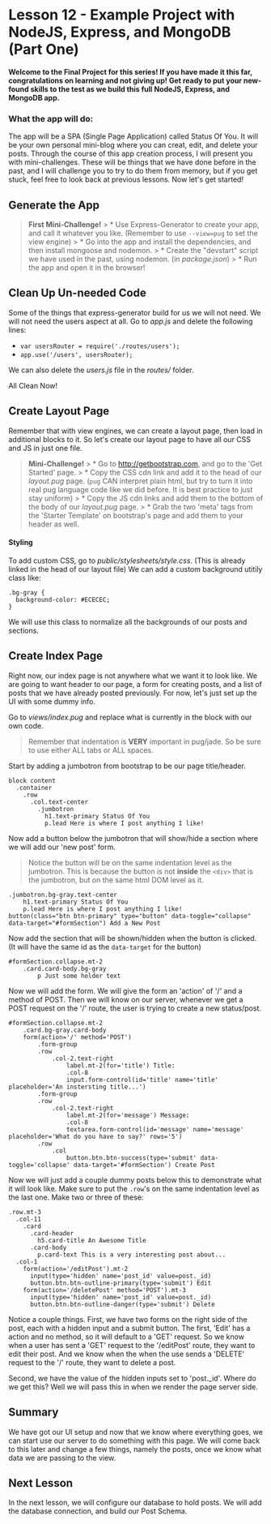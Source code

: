 # Lesson 12 - Example Project with NodeJS, Express, and MongoDB (Part One)

**Welcome to the Final Project for this series! If you have made it this far, congratulations on learning and not giving up! Get ready to put your new-found skills to the test as we build this full NodeJS, Express, and MongoDB app.**

### What the app will do:

The app will be a SPA (Single Page Application) called Status Of You. It will be your own personal mini-blog where you can creat, edit, and delete your posts. Through the course of this app creation process, I will present you with mini-challenges. These will be things that we have done before in the past, and I will challenge you to try to do them from memory, but if you get stuck, feel free to look back at previous lessons. Now let's get started!

## Generate the App


> **First Mini-Challenge!**
    > * Use Express-Generator to create your app, and call it whatever you like. (Remember to use `--view=pug` to set the view engine)
    > * Go into the app and install the dependencies, and then install mongoose and nodemon.
    > * Create the "devstart" script we have used in the past, using nodemon. (in *package.json*)
    > * Run the app and open it in the browser!

## Clean Up Un-needed Code

Some of the things that express-generator build for us we will not need. We will not need the users aspect at all. Go to *app.js* and delete the following lines:
* `var usersRouter = require('./routes/users');`
* `app.use('/users', usersRouter);`

We can also delete the *users.js* file in the *routes/* folder.

All Clean Now!

## Create Layout Page

Remember that with view engines, we can create a layout page, then load in additional blocks to it. So let's create our layout page to have all our CSS and JS in just one file. 

> **Mini-Challenge!**
    > * Go to http://getbootstrap.com, and go to the 'Get Started' page.
    > * Copy the CSS cdn link and add it to the head of our *layout.pug* page. (`pug` CAN interpret plain html, but try to turn it into real pug language code like we did before. It is best practice to just stay uniform)
    > * Copy the JS cdn links and add them to the bottom of the body of our *layout.pug* page.
    > * Grab the two 'meta' tags from the 'Starter Template' on bootstrap's page and add them to your header as well.

#### Styling

To add custom CSS, go to *public/stylesheets/style.css*. (This is already linked in the head of our layout file) We can add a custom background utitily class like: 
```
.bg-gray {
  background-color: #ECECEC;
}
```

We will use this class to normalize all the backgrounds of our posts and sections.

## Create Index Page

Right now, our index page is not anywhere what we want it to look like. We are going to want header to our page, a form for creating posts, and a list of posts that we have already posted previously. For now, let's just set up the UI with some dummy info.

Go to *views/index.pug* and replace what is currently in the block with our own code. 

> Remember that indentation is **VERY** important in pug/jade. So be sure to use either ALL tabs or ALL spaces. 

Start by adding a jumbotron from bootstrap to be our page title/header.
```
block content
  .container
    .row
      .col.text-center
        .jumbotron
          h1.text-primary Status Of You
          p.lead Here is where I post anything I like!
```

Now add a button below the jumbotron that will show/hide a section where we will add our 'new post' form.

> Notice the button will be on the same indentation level as the jumbotron. This is because the button is not **inside** the `<div>` that is the jumbotron, but on the same html DOM level as it.
```
.jumbotron.bg-gray.text-center
    h1.text-primary Status Of You
    p.lead Here is where I post anything I like!
button(class="btn btn-primary" type="button" data-toggle="collapse" data-target="#formSection") Add a New Post
```

Now add the section that will be shown/hidden when the button is clicked. (It will have the same id as the `data-target` for the button)
```
#formSection.collapse.mt-2
    .card.card-body.bg-gray
        p Just some holder text   
```

Now we will add the form. We will give the form an 'action' of '/' and a method of POST. Then we will know on our server, whenever we get a POST request on the '/' route, the user is trying to create a new status/post.
```
#formSection.collapse.mt-2
    .card.bg-gray.card-body
    form(action='/' method='POST')
        .form-group
        .row
            .col-2.text-right
                label.mt-2(for='title') Title:
                .col-8 
                input.form-control(id='title' name='title' placeholder='An instersting title...')
        .form-group
        .row
            .col-2.text-right
                label.mt-2(for='message') Message:
                .col-8 
                textarea.form-control(id='message' name='message' placeholder='What do you have to say?' rows='5')
        .row
            .col
                button.btn.btn-success(type='submit' data-toggle='collapse' data-target='#formSection') Create Post
```

Now we will just add a couple dummy posts below this to demonstrate what it will look like. Make sure to put the `.row`'s on the same indentation level as the last one. Make two or three of these: 
```
.row.mt-3
  .col-11
    .card
      .card-header
        h5.card-title An Awesome Title
      .card-body
        p.card-text This is a very interesting post about...
  .col-1
    form(action='/editPost').mt-2
      input(type='hidden' name='post_id' value=post._id)
      button.btn.btn-outline-primary(type='submit') Edit
    form(action='/deletePost' method='POST').mt-3
      input(type='hidden' name='post_id' value=post._id)
      button.btn.btn-outline-danger(type='submit') Delete
```

Notice a couple things. First, we have two forms on the right side of the post, each with a hidden input and a submit button. The first, 'Edit' has a action and no method, so it will default to a 'GET' request. So we know when a user has sent a 'GET' request to the '/editPost' route, they want to edit their post. And we know when the when the use sends a 'DELETE' request to the '/' route, they want to delete a post.

Second, we have the value of the hidden inputs set to 'post._id'. Where do we get this? Well we will pass this in when we render the page server side. 


## Summary

We have got our UI setup and now that we know where everything goes, we can start use our server to do something with this page. We will come back to this later and change a few things, namely the posts, once we know what data we are passing to the view.

## Next Lesson 

In the next lesson, we will configure our database to hold posts. We will add the database connection, and build our Post Schema.
